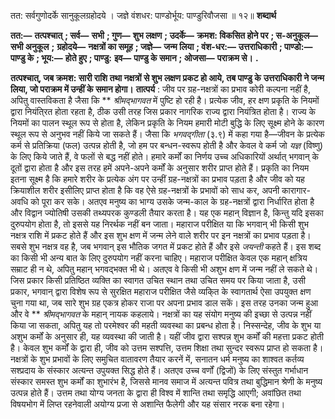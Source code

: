  

तत: सर्वगुणोदर्के सानुकूलग्रहोदये । जज्ञे वंशधर: पाण्डोर्भूय: पाण्डुरिवौजसा ॥ १२॥ **शब्दार्थ** 

**तत:—** **तत्पश्चात्** **; सर्व—** **सभी** **; गुण—** **शुभ लक्षण** **; उदर्के—** **क्रमश: विकसित होने पर** **; स-अनुकूल—** **सभी अनुकूल** **;** **ग्रहोदये—** **नक्षत्रों का समूह** **; जज्ञे—** **जन्म लिया** **; वंश-धर:—** **उत्तराधिकारी** **; पाण्डो:—** **पाण्डु के** **; भूय:—** **होते हुए** **; पाण्डु:** **इव—** **पाण्डु के समान** **; ओजसा—** **पराक्रम से।** **.** 

**तत्पश्चात्, जब क्रमश: सारी राशि तथा नक्षत्रों से शुभ लक्षण प्रकट हो आये, तब पाण्डु के** **उत्तराधिकारी ने जन्म लिया, जो पराक्रम में उन्हीं के समान होगा।** **तात्पर्य** : जीव पर ग्रह-नक्षत्रों का प्रभाव कोरी कल्पना नहीं है, अपितु वास्तविकता है जैसा कि ** *श्रीमद्भागवत* में पुष्टि हो रही है। प्रत्येक जीव, हर क्षण प्रकृति के नियमों द्वारा नियंति्रत होता रहता है, ठीक उसी तरह जिस प्रकार नागरिक राज्य द्वारा नियंत्रित होता है। राज्य के नियमों का पालन स्थूल रूप से होता है, लेकिन प्रकृति के नियम हमारी मोटी बुद्धि के लिए सूक्ष्म होने के कारण स्थूल रूप से अनुभव नहीं किये जा सकते हैं। जैसा कि *भगवद्गीता* (३.९) में कहा गया है—जीवन के प्रत्येक कर्म से प्रतिक्रिया (फल) उत्पन्न होती है, जो हम पर बन्धन-स्वरूप होती है और केवल वे कर्म जो *यज्ञ* (विष्णु) के लिए किये जाते हैं, वे फलों से बद्ध नहीं होते। हमारे कर्मों का निर्णय उच्च अधिकारियों अर्थात् भगवान् के दूतों द्वारा होता है और इस तरह हमें अपने-अपने कर्मों के अनुसार शरीर प्राप्त होते हैं। प्रकृति का नियम इतना सूक्ष्म है कि हमारे शरीर के प्रत्येक अंग पर उन्हीं ग्रह-नक्षत्रों का प्रभाव पड़ता है और जीव को यह क्रियाशील शरीर इसीलिए प्राप्त होता है कि वह ऐसे ग्रह-नक्षत्रों के प्रभावों को साध कर, अपनी कारागार-अवधि को पूरा कर सके। अतएव मनुष्य का भाग्य उसके जन्म-काल के ग्रह-नक्षत्रों द्वारा निर्धारित होता है और विद्वान ज्योतिषी उसकी तथ्यपरक कुण्डली तैयार करता है। यह एक महान् विज्ञान है, किन्तु यदि इसका दुरुपयोग होता है, तो इससे यह निरर्थक नहीं बन जाता। महाराज परीक्षित या कि भगवान् भी किसी शुभ नक्षत्र राशि में प्रकट होते हैं और इस शुभ क्षण में जन्म लेने वाले शरीर पर इन नक्षत्रों का प्रभाव पड़ता है। सबसे शुभ नक्षत्र वह है, जब भगवान् इस भौतिक जगत में प्रकट होते हैं और इसे *जयन्ती* कहते हैं। इस शब्द का किसी भी अन्य बात के लिए दुरुपयोग नहीं करना चाहिए। महाराज परीक्षित केवल एक महान् क्षत्रिय सम्राट ही न थे, अपितु महान् भगवद्भक्त भी थे। अतएव वे किसी भी अशुभ क्षण में जन्म नहीं ले सकते थे। जिस प्रकार किसी प्रतिष्ठित व्यक्ति का स्वागत उचित स्थान तथा उचित समय पर किया जाता है, उसी प्रकार, भगवान् द्वारा विशेष रूप से सुरक्षित महाराज परीक्षित जैसे व्यकि्त के स्वागतार्थ ऐसा उपयुक्त क्षण चुना गया था, जब सारे शुभ ग्रह एकत्र होकर राजा पर अपना प्रभाव डाल सकें। इस तरह उनका जन्म हुआ और वे ** *श्रीमद्भागवत* के महान् नायक कहलाये। नक्षत्रों का यह संयोग मनुष्य की इच्छा से उत्पन्न नहीं किया जा सकता, अपितु यह तो परमेश्वर की महती व्यवस्था का प्रबन्ध होता है। निस्सन्देह, जीव के शुभ या अशुभ कर्मों के अनुसार ही, यह व्यवस्था की जाती है। यहीं जीव द्वारा सश्पन्न शुभ कर्मों की महत्ता प्रकट होती है। केवल शुभ कर्मों के द्वारा ही, जीव को उत्तम सश्पत्ति, उत्तम शिक्षा तथा सुन्दर स्वरूप प्राप्त हो सकता है। नक्षत्रों के शुभ प्रभावों के लिए समुचित वातावरण तैयार करनें में, सनातन धर्म मनुष्य का शाश्वत कर्तव्य सश्प्रदाय के संस्कार अत्यन्त उपुयक्त सिद्ध होते हैं। अतएव उच्च वर्णों (द्विजों) के लिए संस्तुत गर्भाधान संस्कार समस्त शुभ कर्मों का शुभारंभ है, जिससे मानव समाज में अत्यन्त पवित्र तथा बुद्धिमान श्रेणी के मनुष्य उत्पन्न होते हैं। उत्तम तथा योग्य जनता के द्वारा ही विश्व में शान्ति तथा समृद्धि आएगी; अवांछित तथा विषयभोग में लिप्त रहनेवाली अयोग्य प्रजा से अशान्ति फैलेगी और यह संसार नरक बना रहेगा। 